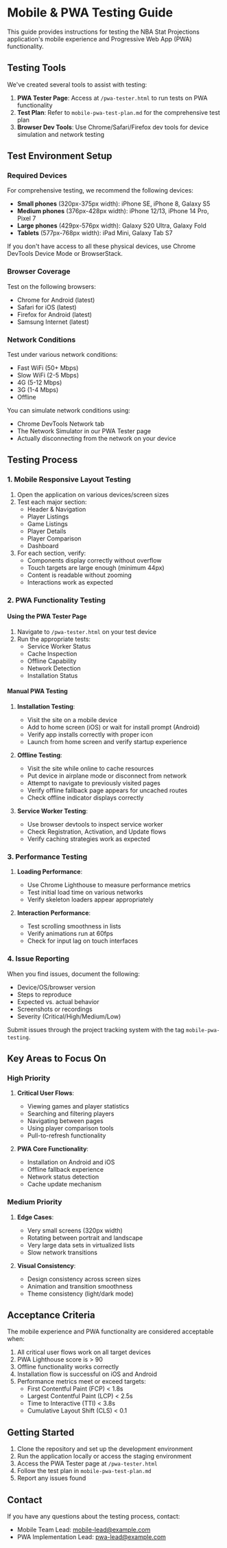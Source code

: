 # Mobile & PWA Testing Guide

This guide provides instructions for testing the NBA Stat Projections application's mobile experience and Progressive Web App (PWA) functionality.

## Testing Tools

We've created several tools to assist with testing:

1. **PWA Tester Page**: Access at `/pwa-tester.html` to run tests on PWA functionality
2. **Test Plan**: Refer to `mobile-pwa-test-plan.md` for the comprehensive test plan
3. **Browser Dev Tools**: Use Chrome/Safari/Firefox dev tools for device simulation and network testing

## Test Environment Setup

### Required Devices

For comprehensive testing, we recommend the following devices:

- **Small phones** (320px-375px width): iPhone SE, iPhone 8, Galaxy S5
- **Medium phones** (376px-428px width): iPhone 12/13, iPhone 14 Pro, Pixel 7
- **Large phones** (429px-576px width): Galaxy S20 Ultra, Galaxy Fold
- **Tablets** (577px-768px width): iPad Mini, Galaxy Tab S7

If you don't have access to all these physical devices, use Chrome DevTools Device Mode or BrowserStack.

### Browser Coverage

Test on the following browsers:
- Chrome for Android (latest)
- Safari for iOS (latest)
- Firefox for Android (latest)
- Samsung Internet (latest)

### Network Conditions

Test under various network conditions:
- Fast WiFi (50+ Mbps)
- Slow WiFi (2-5 Mbps)
- 4G (5-12 Mbps)
- 3G (1-4 Mbps)
- Offline

You can simulate network conditions using:
- Chrome DevTools Network tab
- The Network Simulator in our PWA Tester page
- Actually disconnecting from the network on your device

## Testing Process

### 1. Mobile Responsive Layout Testing

1. Open the application on various devices/screen sizes
2. Test each major section:
   - Header & Navigation
   - Player Listings
   - Game Listings
   - Player Details
   - Player Comparison
   - Dashboard
3. For each section, verify:
   - Components display correctly without overflow
   - Touch targets are large enough (minimum 44px)
   - Content is readable without zooming
   - Interactions work as expected

### 2. PWA Functionality Testing

#### Using the PWA Tester Page

1. Navigate to `/pwa-tester.html` on your test device
2. Run the appropriate tests:
   - Service Worker Status
   - Cache Inspection
   - Offline Capability
   - Network Detection
   - Installation Status

#### Manual PWA Testing

1. **Installation Testing**:
   - Visit the site on a mobile device
   - Add to home screen (iOS) or wait for install prompt (Android)
   - Verify app installs correctly with proper icon
   - Launch from home screen and verify startup experience

2. **Offline Testing**:
   - Visit the site while online to cache resources
   - Put device in airplane mode or disconnect from network
   - Attempt to navigate to previously visited pages
   - Verify offline fallback page appears for uncached routes
   - Check offline indicator displays correctly

3. **Service Worker Testing**:
   - Use browser devtools to inspect service worker
   - Check Registration, Activation, and Update flows
   - Verify caching strategies work as expected

### 3. Performance Testing

1. **Loading Performance**:
   - Use Chrome Lighthouse to measure performance metrics
   - Test initial load time on various networks
   - Verify skeleton loaders appear appropriately

2. **Interaction Performance**:
   - Test scrolling smoothness in lists
   - Verify animations run at 60fps
   - Check for input lag on touch interfaces

### 4. Issue Reporting

When you find issues, document the following:
- Device/OS/browser version
- Steps to reproduce
- Expected vs. actual behavior
- Screenshots or recordings
- Severity (Critical/High/Medium/Low)

Submit issues through the project tracking system with the tag `mobile-pwa-testing`.

## Key Areas to Focus On

### High Priority

1. **Critical User Flows**:
   - Viewing games and player statistics
   - Searching and filtering players
   - Navigating between pages
   - Using player comparison tools
   - Pull-to-refresh functionality

2. **PWA Core Functionality**:
   - Installation on Android and iOS
   - Offline fallback experience
   - Network status detection
   - Cache update mechanism

### Medium Priority

1. **Edge Cases**:
   - Very small screens (320px width)
   - Rotating between portrait and landscape
   - Very large data sets in virtualized lists
   - Slow network transitions

2. **Visual Consistency**:
   - Design consistency across screen sizes
   - Animation and transition smoothness
   - Theme consistency (light/dark mode)

## Acceptance Criteria

The mobile experience and PWA functionality are considered acceptable when:

1. All critical user flows work on all target devices
2. PWA Lighthouse score is > 90
3. Offline functionality works correctly
4. Installation flow is successful on iOS and Android
5. Performance metrics meet or exceed targets:
   - First Contentful Paint (FCP) < 1.8s
   - Largest Contentful Paint (LCP) < 2.5s
   - Time to Interactive (TTI) < 3.8s
   - Cumulative Layout Shift (CLS) < 0.1

## Getting Started

1. Clone the repository and set up the development environment
2. Run the application locally or access the staging environment
3. Access the PWA Tester page at `/pwa-tester.html`
4. Follow the test plan in `mobile-pwa-test-plan.md`
5. Report any issues found

## Contact

If you have any questions about the testing process, contact:
- Mobile Team Lead: [mobile-lead@example.com](mailto:mobile-lead@example.com)
- PWA Implementation Lead: [pwa-lead@example.com](mailto:pwa-lead@example.com) 